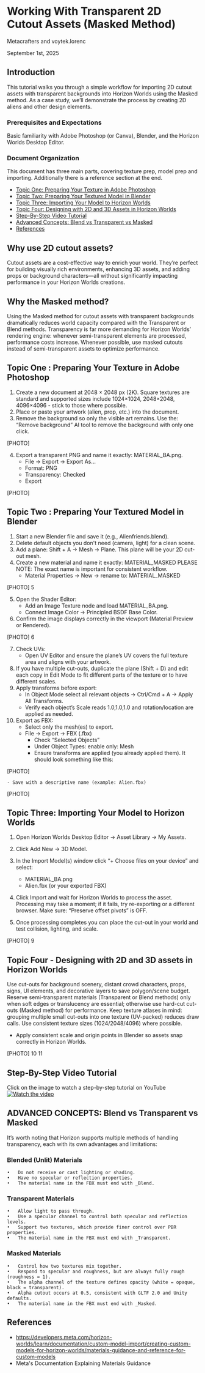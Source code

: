 <!-- The title of your document -->
# Working With Transparent 2D Cutout Assets (Masked Method)

<!-- Put your name, at least your Horizon Name, as the author -->
Metacrafters and voytek.lorenc
<!-- IMPORTANT: Put the date this document was last updated! This is
important information for people to tell how 'stale' this info might 
be.-->
September 1st, 2025  

## Introduction

<!-- This section should describe what this document is going to cover. Try to provide some background and motivation as to why a creator would want to read your document. -->

This tutorial walks you through a simple workflow for importing 2D cutout assets with transparent backgrounds into Horizon Worlds using the Masked method. As a case study, we’ll demonstrate the process by creating 2D aliens and other design elements.

### Prerequisites and Expectations

<!-- This section should indicate any expectations you have of your readers, such as other materials or concepts they should already be familiar with in order to get the most out of your document. -->

Basic familiarity with Adobe Photoshop (or Canva), Blender, and the Horizon Worlds Desktop Editor.


### Document Organization

<!-- This s an optional section, but possibly useful if your document has unusual document structure, or needs a table of contents with internal links because it is very long. 

Note that github automatically creates a clickable Outline from your section headings. Make sure you properly 'nest' your headings by using ##, ###, ####, #####, etc for sub sections so that the outline has a good hierarchy and makes navigating your document easier. I recommend only using # for the initial title, as the font for H1 renders very large. -->

This document has three main parts, covering texture prep, model prep and importing. Additionally there is a reference section at the end. 

- [Topic One: Preparing Your Texture in Adobe Photoshop](#topic-one--preparing-your-texture-in-adobe-photoshop)  
- [Topic Two: Preparing Your Textured Model in Blender](#topic-two--preparing-your-textured-model-in-blender)  
- [Topic Three: Importing Your Model to Horizon Worlds](#topic-three-importing-your-model-to-horizon-worlds)  
- [Topic Four: Designing with 2D and 3D Assets in Horizon Worlds](#topic-four---designing-with-2d-and-3d-assets-in-horizon-worlds)  
- [Step-By-Step Video Tutorial](#step-by-step-video-tutorial)  
- [Advanced Concepts: Blend vs Transparent vs Masked](#advanced-concepts--blend-vs-transparent-vs-masked)  
- [References](#references)  

## Why use 2D cutout assets?
Cutout assets are a cost-effective way to enrich your world. They’re perfect for building visually rich environments, enhancing 3D assets, and adding props or background characters—all without significantly impacting performance in your Horizon Worlds creations.

## Why the Masked method?
Using the Masked method for cutout assets with transparent backgrounds dramatically reduces world capacity compared with the Transparent or Blend methods. Transparency is far more demanding for Horizon Worlds’ rendering engine: whenever semi-transparent elements are processed, performance costs increase. Whenever possible, use masked cutouts instead of semi-transparent assets to optimize performance.


## Topic One : Preparing Your Texture in Adobe Photoshop

1. Create a new document at 2048 × 2048 px (2K). Square textures are standard and supported sizes include 1024×1024, 2048×2048, 4096×4096 - stick to those where possible.
2. Place or paste your artwork (alien, prop, etc.) into the document.
3. Remove the background so only the visible art remains. Use the: “Remove background” AI tool to remove the background with only one click. 

[PHOTO]

4. Export a transparent PNG and name it exactly: MATERIAL_BA.png.
   - File → Export → Export As…
   - Format: PNG
   - Transparency: Checked
   - Export

[PHOTO]



## Topic Two : Preparing Your Textured Model in Blender

1. Start a new Blender file and save it (e.g., Alienfriends.blend).
2. Delete default objects you don't need (camera, light) for a clean scene.
3. Add a plane: Shift + A → Mesh → Plane. This plane will be your 2D cut-out mesh.
4. Create a new material and name it exactly: MATERIAL_MASKED 
PLEASE NOTE: The exact name is important for consistent workflow.
   - Material Properties → New → rename to: MATERIAL_MASKED    

[PHOTO] 5

5. Open the Shader Editor:
   - Add an Image Texture node and load MATERIAL_BA.png.
   - Connect Image Color → Principled BSDF Base Color.
6. Confirm the image displays correctly in the viewport (Material Preview or Rendered).

[PHOTO] 6

7. Check UVs:
   - Open UV Editor and ensure the plane’s UV covers the full texture area and aligns with your artwork.
8. If you have multiple cut-outs, duplicate the plane (Shift + D) and edit each copy in Edit Mode to fit different parts of the texture or to have different scales.
9. Apply transforms before export:
   - In Object Mode select all relevant objects → Ctrl/Cmd + A → Apply All Transforms.
   - Verify each object’s Scale reads 1.0,1.0,1.0 and rotation/location are applied as needed.
10. Export as FBX:
    - Select only the mesh(es) to export.
    - File → Export → FBX (.fbx)
      - Check “Selected Objects”
      - Under Object Types: enable only: Mesh
      - Ensure transforms are applied (you already applied them).
It should look something like this:

[PHOTO]

    - Save with a descriptive name (example: Alien.fbx)

[PHOTO]


## Topic Three: Importing Your Model to Horizon Worlds

1. Open Horizon Worlds Desktop Editor → Asset Library → My Assets.
2. Click Add New → 3D Model.
3. In the Import Model(s) window click “+ Choose files on your device” and select:
   -  MATERIAL_BA.png 
   -  Alien.fbx  (or your exported FBX)

5. Click Import and wait for Horizon Worlds to process the asset. Processing may take a moment; if it fails, try re-exporting or a different browser. Make sure: “Preserve offset pivots” is OFF.
6. Once processing completes you can place the cut-out in your world and test collision, lighting, and scale.

[PHOTO] 9 


## Topic Four - Designing with 2D and 3D assets in Horizon Worlds

Use cut-outs for background scenery, distant crowd characters, props, signs, UI elements, and decorative layers to save polygon/scene budget.
Reserve semi-transparent materials (Transparent or Blend methods) only when soft edges or translucency are essential; otherwise use hard-cut cut-outs (Masked method) for performance.
Keep texture atlases in mind: grouping multiple small cut-outs into one texture (UV-packed) reduces draw calls. Use consistent texture sizes (1024/2048/4096) where possible.
- Apply consistent scale and origin points in Blender so assets snap correctly in Horizon Worlds.

[PHOTO] 10 11


## Step-By-Step Video Tutorial

Click on the image to watch a step-by-step tutorial on YouTube
[![Watch the video](https://img.youtube.com/vi/37Z5I5g3Ing/0.jpg)](https://www.youtube.com/watch?v=37Z5I5g3Ing)


## ADVANCED CONCEPTS:  Blend vs Transparent vs Masked

It’s worth noting that Horizon supports multiple methods of handling transparency, each with its own advantages and limitations:

### Blended (Unlit) Materials
	•	Do not receive or cast lighting or shading.
	•	Have no specular or reflection properties.
	•	The material name in the FBX must end with _Blend.

### Transparent Materials
	•	Allow light to pass through.
	•	Use a specular channel to control both specular and reflection levels.
	•	Support two textures, which provide finer control over PBR properties.
	•	The material name in the FBX must end with _Transparent.

### Masked Materials
	•	Control how two textures mix together.
	•	Respond to specular and roughness, but are always fully rough (roughness = 1).
	•	The alpha channel of the texture defines opacity (white = opaque, black = transparent).
	•	Alpha cutout occurs at 0.5, consistent with GLTF 2.0 and Unity defaults.
	•	The material name in the FBX must end with _Masked.


## References

<!-- this is the place to put useful supplementary information, such as references to other websites or documents in the github repo that are relevant to your topic -->

- https://developers.meta.com/horizon-worlds/learn/documentation/custom-model-import/creating-custom-models-for-horizon-worlds/materials-guidance-and-reference-for-custom-models
- Meta's Documentation Explaining Materials Guidance
